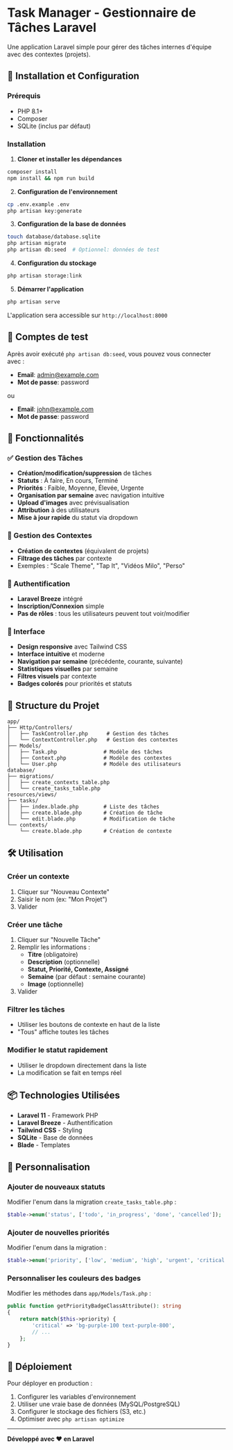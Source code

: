 # Task Manager - Gestionnaire de Tâches Laravel

Une application Laravel simple pour gérer des tâches internes d'équipe avec des contextes (projets).

## 🚀 Installation et Configuration

### Prérequis
- PHP 8.1+
- Composer
- SQLite (inclus par défaut)

### Installation

1. **Cloner et installer les dépendances**
```bash
composer install
npm install && npm run build
```

2. **Configuration de l'environnement**
```bash
cp .env.example .env
php artisan key:generate
```

3. **Configuration de la base de données**
```bash
touch database/database.sqlite
php artisan migrate
php artisan db:seed  # Optionnel: données de test
```

4. **Configuration du stockage**
```bash
php artisan storage:link
```

5. **Démarrer l'application**
```bash
php artisan serve
```

L'application sera accessible sur `http://localhost:8000`

## 👤 Comptes de test

Après avoir exécuté `php artisan db:seed`, vous pouvez vous connecter avec :

- **Email**: admin@example.com
- **Mot de passe**: password

ou

- **Email**: john@example.com  
- **Mot de passe**: password

## 🎯 Fonctionnalités

### ✅ Gestion des Tâches
- **Création/modification/suppression** de tâches
- **Statuts** : À faire, En cours, Terminé
- **Priorités** : Faible, Moyenne, Élevée, Urgente
- **Organisation par semaine** avec navigation intuitive
- **Upload d'images** avec prévisualisation
- **Attribution** à des utilisateurs
- **Mise à jour rapide** du statut via dropdown

### 📁 Gestion des Contextes
- **Création de contextes** (équivalent de projets)
- **Filtrage des tâches** par contexte
- Exemples : "Scale Theme", "Tap It", "Vidéos Milo", "Perso"

### 🔐 Authentification
- **Laravel Breeze** intégré
- **Inscription/Connexion** simple
- **Pas de rôles** : tous les utilisateurs peuvent tout voir/modifier

### 🎨 Interface
- **Design responsive** avec Tailwind CSS
- **Interface intuitive** et moderne
- **Navigation par semaine** (précédente, courante, suivante)
- **Statistiques visuelles** par semaine
- **Filtres visuels** par contexte
- **Badges colorés** pour priorités et statuts

## 📁 Structure du Projet

```
app/
├── Http/Controllers/
│   ├── TaskController.php      # Gestion des tâches
│   └── ContextController.php   # Gestion des contextes
├── Models/
│   ├── Task.php               # Modèle des tâches
│   ├── Context.php            # Modèle des contextes
│   └── User.php               # Modèle des utilisateurs
database/
├── migrations/
│   ├── create_contexts_table.php
│   └── create_tasks_table.php
resources/views/
├── tasks/
│   ├── index.blade.php        # Liste des tâches
│   ├── create.blade.php       # Création de tâche
│   └── edit.blade.php         # Modification de tâche
└── contexts/
    └── create.blade.php       # Création de contexte
```

## 🛠 Utilisation

### Créer un contexte
1. Cliquer sur "Nouveau Contexte"
2. Saisir le nom (ex: "Mon Projet")
3. Valider

### Créer une tâche
1. Cliquer sur "Nouvelle Tâche"
2. Remplir les informations :
   - **Titre** (obligatoire)
   - **Description** (optionnelle)
   - **Statut, Priorité, Contexte, Assigné**
   - **Semaine** (par défaut : semaine courante)
   - **Image** (optionnelle)
3. Valider

### Filtrer les tâches
- Utiliser les boutons de contexte en haut de la liste
- "Tous" affiche toutes les tâches

### Modifier le statut rapidement
- Utiliser le dropdown directement dans la liste
- La modification se fait en temps réel

## 📦 Technologies Utilisées

- **Laravel 11** - Framework PHP
- **Laravel Breeze** - Authentification
- **Tailwind CSS** - Styling
- **SQLite** - Base de données
- **Blade** - Templates

## 🔧 Personnalisation

### Ajouter de nouveaux statuts
Modifier l'enum dans la migration `create_tasks_table.php` :
```php
$table->enum('status', ['todo', 'in_progress', 'done', 'cancelled']);
```

### Ajouter de nouvelles priorités
Modifier l'enum dans la migration :
```php
$table->enum('priority', ['low', 'medium', 'high', 'urgent', 'critical']);
```

### Personnaliser les couleurs des badges
Modifier les méthodes dans `app/Models/Task.php` :
```php
public function getPriorityBadgeClassAttribute(): string
{
    return match($this->priority) {
        'critical' => 'bg-purple-100 text-purple-800',
        // ...
    };
}
```

## 🚀 Déploiement

Pour déployer en production :

1. Configurer les variables d'environnement
2. Utiliser une vraie base de données (MySQL/PostgreSQL)
3. Configurer le stockage des fichiers (S3, etc.)
4. Optimiser avec `php artisan optimize`

---

**Développé avec ❤️ en Laravel**